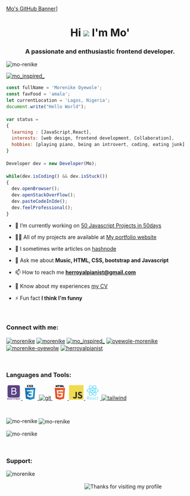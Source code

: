 [Mo's GitHub Banner](https://lh3.googleusercontent.com/XAjrZZrgJWUVEoGzVkn-ghcIlY2gZc8kAcCkm0OcE4bql5xIYs986eKq8StjDXj1OQ0vnF7HLpZWwkK59IFfD0_uszYZi08qLLuBshQSk6AgwPvyWMTMpdrR5_rLTM87ccWKPpbBI6tzUnsAuv-SQg6laDPC5X4TIHPQCmCKfOmyAf5RWrikjIRwoNDrXSF-jltdvPHic6Sm2aUt41tQOY8qDTjd_Py-tJRXgJhNQAOgHsSJYNxcKEHxMPFSajvZmju64oA9-s0yPX36fzgATG6k6CA6eSl6hFeniZaNzEHNY6nWwYEppa_hFLzxg5_F2jCF8oCa4AmF1AYZg2Fnhzl5HnapIvpg6ip_3O30zfdcVBa_UsknIyHP5eU6hU8W1k5-JTiSJV7gOYbRLXEi9UnLS3B4yJCk3aKO2T968K5SYhfW4k4C32I-s54AISqt_CU2vbEa_naJjlN4kOBQMtdC5xBHsO4zQc-Ix1-TdV-Li7_r7KEgolQQIUnGKDbRPJgnI835ZsBaUqWpUF6ARAZzFA-ncOuJbv4BMAVHo4lNa-ztRhfxX3_etS6-Q7BMwOzMdRhMpyXBpEgrmKzBjsTc2Qnq8U3TWDC_RzsNJWuPWEGEEx1mnLOV_FpSbBFubwWMgkp9l14wbZ8viZLBMmUebCrAU6JcEQui_8IeBaYOqQnfowpf6jCYK5UDeQx3TS1uPOZNG9J-aQGSYYKlJGI=w806-h269-no?authuser=0)]

<h1 align="center">Hi <img src="https://raw.githubusercontent.com/MartinHeinz/MartinHeinz/master/wave.gif" width="30px"> I'm Mo'</h1>
<h3 align="center">A passionate and enthusiastic frontend developer.</h3>

<p align="left"> <img src="https://komarev.com/ghpvc/?username=mo-renike&label=Profile%20views&color=0e75b6&style=flat" alt="mo-renike" /> </p>

<p align="left"> <a href="https://twitter.com/mo_inspired_" target="blank"><img src="https://img.shields.io/twitter/follow/mo_inspired_?logo=twitter&style=for-the-badge" alt="mo_inspired_" /></a> </p>

``` js
const fullName = 'Morenike Oyewole';
const favFood = 'amala';
let currentLocation = 'Lagos, Nigeria';
document.write("Hello World");

var status = 
{ 
  learning : [JavaScript,React],
  interests: [web design, frontend development, Collaboration],
  hobbies: [playing piano, being an introvert, coding, eating junk]
}

Developer dev = new Developer(Mo);

while(dev.isCoding() && dev.isStuck())  
{
  dev.openBrowser();
  dev.openStackOverFlow();
  dev.pasteCodeInIde();
  dev.feelProfessional();
}
```

- 🔭 I’m currently working on [50 Javascript Projects in 50days](https://github.com/mo-renike/50days-of-Javascript)

<!-- - 🌱 I’m currently learning **React while sharpening my Javascript and CSS skils.** -->

<!-- - 👯 I’m looking to collaborate on [Empire](https://github.com/mo-renike/Empire) -->

- 👨‍💻 All of my projects are available at [My portfolio website](https://mo-renike.github.io/portfolio-page/)

- 📝 I sometimes write articles on [hashnode](https://mo-inspired.hashnode.dev/)

- 💬 Ask me about **Music, HTML, CSS, bootstrap and Javascript**

- 📫 How to reach me **herroyalpianist@gmail.com**

- 📄 Know about my experiences [my CV](https://mo-renike.github.io/mo-renike-CV/)

- ⚡ Fun fact **I think I'm funny**
</br>
<h3 align="left">Connect with me:</h3>
<p align="left">
<a href="https://codepen.io/morenike" target="blank"><img align="center" src="https://raw.githubusercontent.com/rahuldkjain/github-profile-readme-generator/master/src/images/icons/Social/codepen.svg" alt="morenike" height="30" width="40" /></a>
<a href="https://dev.to/morenike" target="blank"><img align="center" src="https://cdn.jsdelivr.net/npm/simple-icons@3.0.1/icons/dev-dot-to.svg" alt="morenike" height="30" width="40" /></a>
<a href="https://twitter.com/mo_inspired_" target="blank"><img align="center" src="https://raw.githubusercontent.com/rahuldkjain/github-profile-readme-generator/master/src/images/icons/Social/twitter.svg" alt="mo_inspired_" height="30" width="40" /></a>
<a href="https://www.linkedin.com/in/oyewole-morenike-572104120/" target="blank"><img align="center" src="https://raw.githubusercontent.com/rahuldkjain/github-profile-readme-generator/master/src/images/icons/Social/linked-in-alt.svg" alt="oyewole-morenike" height="30" width="40" /></a>
<a href="https://stackoverflow.com/users/morenike-oyewole" target="blank"><img align="center" src="https://raw.githubusercontent.com/rahuldkjain/github-profile-readme-generator/master/src/images/icons/Social/stack-overflow.svg" alt="morenike-oyewolw" height="30" width="40" /></a>
<a href="https://instagram.com/herroyalpianist" target="blank"><img align="center" src="https://raw.githubusercontent.com/rahuldkjain/github-profile-readme-generator/master/src/images/icons/Social/instagram.svg" alt="herroyalpianist" height="30" width="40" /></a>
</p>
</br>
<h3 align="left">Languages and Tools:</h3>
<p align="left"> <a href="https://getbootstrap.com" target="_blank"> <img src="https://raw.githubusercontent.com/devicons/devicon/master/icons/bootstrap/bootstrap-plain-wordmark.svg" alt="bootstrap" width="40" height="40"/> </a> <a href="https://www.w3schools.com/css/" target="_blank"> <img src="https://raw.githubusercontent.com/devicons/devicon/master/icons/css3/css3-original-wordmark.svg" alt="css3" width="40" height="40"/> </a> <a href="https://git-scm.com/" target="_blank"> <img src="https://www.vectorlogo.zone/logos/git-scm/git-scm-icon.svg" alt="git" width="40" height="40"/> </a> <a href="https://www.w3.org/html/" target="_blank"> <img src="https://raw.githubusercontent.com/devicons/devicon/master/icons/html5/html5-original-wordmark.svg" alt="html5" width="40" height="40"/> </a> <a href="https://developer.mozilla.org/en-US/docs/Web/JavaScript" target="_blank"> <img src="https://raw.githubusercontent.com/devicons/devicon/master/icons/javascript/javascript-original.svg" alt="javascript" width="40" height="40"/> </a> <a href="https://reactjs.org/" target="_blank"> <img src="https://raw.githubusercontent.com/devicons/devicon/master/icons/react/react-original-wordmark.svg" alt="react" width="40" height="40"/> </a> <a href="https://tailwindcss.com/" target="_blank"> <img src="https://www.vectorlogo.zone/logos/tailwindcss/tailwindcss-icon.svg" alt="tailwind" width="40" height="40"/> </a> </p>

</br>

<p><img align="left" src="https://github-readme-stats.vercel.app/api/top-langs?username=mo-renike&show_icons=true&locale=en&theme=dark" alt="mo-renike" /></p>

<p>&nbsp;<img align="center" src="https://github-readme-stats.vercel.app/api?username=mo-renike&show_icons=true&locale=en&theme=dark" alt="mo-renike" /></p>

<p><img align="center" src="https://github-readme-streak-stats.herokuapp.com/?user=mo-renike&theme=dark" alt="mo-renike" /></p>
</br>
<h3 align="left">Support:</h3>
<p><a href="https://www.buymeacoffee.com/morenike"> <img align="left" src="https://cdn.buymeacoffee.com/buttons/v2/default-yellow.png" height="50" width="210" alt="morenike" /></a></p><br><br>

<img height="120" alt="Thanks for visiting my profile" width="100%" src="https://github.com/dibyendu415/dibyendu415/blob/master/marquee.svg" />